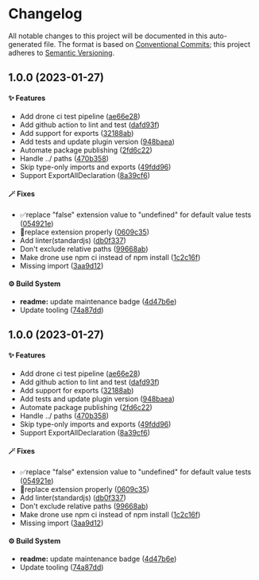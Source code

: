 # Changelog

All notable changes to this project will be documented in this auto-generated
file. The format is based on [Conventional Commits][1];
this project adheres to [Semantic Versioning][2].

## 1.0.0 (2023-01-27)

#### ✨ Features

- Add drone ci test pipeline ([ae66e28][3])
- Add github action to lint and test ([dafd93f][4])
- Add support for exports ([32188ab][5])
- Add tests and update plugin version ([948baea][6])
- Automate package publishing ([2fd6c22][7])
- Handle ../ paths ([470b358][8])
- Skip type-only imports and exports ([49fdd96][9])
- Support ExportAllDeclaration ([8a39cf6][10])

#### 🪄 Fixes

- ✅replace "false" extension value to "undefined" for default value tests ([054921e][11])
- 🐛replace extension properly ([0609c35][12])
- Add linter(standardjs) ([db0f337][13])
- Don't exclude relative paths ([99668ab][14])
- Make drone use npm ci instead of npm install ([1c2c16f][15])
- Missing import ([3aa9d12][16])

#### ⚙️ Build System

- **readme:** update maintenance badge ([4d47b6e][17])
- Update tooling ([74a87dd][18])

## 1.0.0 (2023-01-27)

#### ✨ Features

- Add drone ci test pipeline ([ae66e28][3])
- Add github action to lint and test ([dafd93f][4])
- Add support for exports ([32188ab][5])
- Add tests and update plugin version ([948baea][6])
- Automate package publishing ([2fd6c22][7])
- Handle ../ paths ([470b358][8])
- Skip type-only imports and exports ([49fdd96][9])
- Support ExportAllDeclaration ([8a39cf6][10])

#### 🪄 Fixes

- ✅replace "false" extension value to "undefined" for default value tests ([054921e][11])
- 🐛replace extension properly ([0609c35][12])
- Add linter(standardjs) ([db0f337][13])
- Don't exclude relative paths ([99668ab][14])
- Make drone use npm ci instead of npm install ([1c2c16f][15])
- Missing import ([3aa9d12][16])

#### ⚙️ Build System

- **readme:** update maintenance badge ([4d47b6e][17])
- Update tooling ([74a87dd][18])

[1]: https://conventionalcommits.org
[2]: https://semver.org
[3]: https://github.com/Xunnamius/babel-plugin-transform-rewrite-imports/commit/ae66e28d2ff61c1207bfa65c37a6541031c9504d
[4]: https://github.com/Xunnamius/babel-plugin-transform-rewrite-imports/commit/dafd93fd33a5aab03734e64619ec84161ac42d73
[5]: https://github.com/Xunnamius/babel-plugin-transform-rewrite-imports/commit/32188ab1317f1936e364d98658ff915f5d4dafd3
[6]: https://github.com/Xunnamius/babel-plugin-transform-rewrite-imports/commit/948baeab189090375faf956397c370b62abc555a
[7]: https://github.com/Xunnamius/babel-plugin-transform-rewrite-imports/commit/2fd6c22cf181baa83e8c6eac2fbdd6653f57b423
[8]: https://github.com/Xunnamius/babel-plugin-transform-rewrite-imports/commit/470b358a0d749c1cee3ab0f3f5b649d3f05490ed
[9]: https://github.com/Xunnamius/babel-plugin-transform-rewrite-imports/commit/49fdd9684668b8437bd11c4c5f03b40c1af50acd
[10]: https://github.com/Xunnamius/babel-plugin-transform-rewrite-imports/commit/8a39cf60884d430c70be94183e70d11e25bb4ecd
[11]: https://github.com/Xunnamius/babel-plugin-transform-rewrite-imports/commit/054921ee3cacd13a60a1837c4ab302310a5c1422
[12]: https://github.com/Xunnamius/babel-plugin-transform-rewrite-imports/commit/0609c3524352763f743f9d3994f9e22847c28971
[13]: https://github.com/Xunnamius/babel-plugin-transform-rewrite-imports/commit/db0f337812e99cfd58c56d5f1fe3a320e60892e7
[14]: https://github.com/Xunnamius/babel-plugin-transform-rewrite-imports/commit/99668ab304703adcb329b60ff3ef29a88f5d3aad
[15]: https://github.com/Xunnamius/babel-plugin-transform-rewrite-imports/commit/1c2c16f27e37a8376acd50799f07e8ae00e88d73
[16]: https://github.com/Xunnamius/babel-plugin-transform-rewrite-imports/commit/3aa9d12066bd8469beee641a9d79007bacc1dd41
[17]: https://github.com/Xunnamius/babel-plugin-transform-rewrite-imports/commit/4d47b6e0b2e9892aa563a525ed61e9a5087c59bf
[18]: https://github.com/Xunnamius/babel-plugin-transform-rewrite-imports/commit/74a87ddcaeb6a3fae6ebeb0376910e1ad4408784
